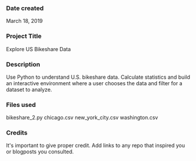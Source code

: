 ### Date created
March 18, 2019

### Project Title
Explore US Bikeshare Data

### Description
Use Python to understand U.S. bikeshare data. Calculate statistics and build an interactive environment where a user chooses the data and filter for a dataset to analyze.

### Files used
bikeshare_2.py
chicago.csv
new_york_city.csv
washington.csv

### Credits
It's important to give proper credit. Add links to any repo that inspired you or blogposts you consulted.

